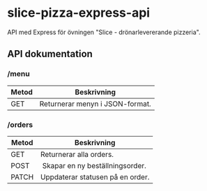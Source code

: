 # slice-pizza-express-api
API med Express för övningen "Slice - drönarlevererande pizzeria".

## API dokumentation

### /menu
Metod | Beskrivning
--- | ---
GET | Returnerar menyn i JSON-format.

### /orders
Metod | Beskrivning
--- | ---
GET | Returnerar alla orders.
POST | Skapar en ny beställningsorder.
PATCH | Uppdaterar statusen på en order.
